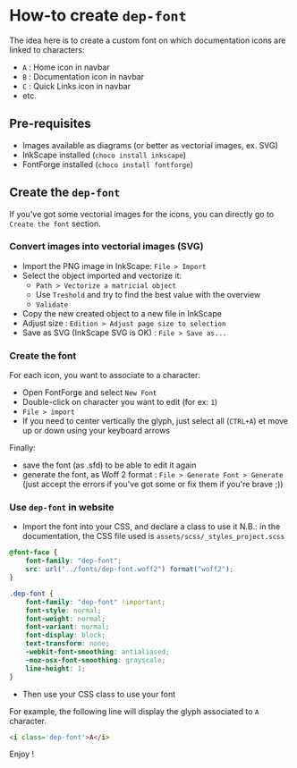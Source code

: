 # How-to create `dep-font`

The idea here is to create a custom font on which documentation icons are linked to characters:

* `A` : Home icon in navbar
* `B` : Documentation icon in navbar
* `C` : Quick Links icon in navbar
* etc.

## Pre-requisites

* Images available as diagrams (or better as vectorial images, ex. SVG)
* InkScape installed (`choco install inkscape`)
* FontForge installed (`choco install fontforge`)

## Create the `dep-font`

If you've got some vectorial images for the icons, you can directly go to `Create the font` section.

### Convert images into vectorial images (SVG)

* Import the PNG image in InkScape: `File > Import`
* Select the object imported and vectorize it:
  * `Path > Vectorize a matricial object`
  * Use `Treshold` and try to find the best value with the overview
  * `Validate`
* Copy the new created object to a new file in InkScape
* Adjust size : `Edition > Adjust page size to selection`
* Save as SVG (InkScape SVG is OK) : `File > Save as...`

### Create the font

For each icon, you want to associate to a character:

* Open FontForge and select `New Font`
* Double-click on character you want to edit (for ex: `1`)
* `File > import`
* If you need to center vertically the glyph, just select all (`CTRL+A`) et move up or down using your keyboard arrows

Finally:

* save the font (as .sfd) to be able to edit it again
* generate the font, as Woff 2 format : `File > Generate Font > Generate` (just accept the errors if you've got some or fix them if you're brave ;))

### Use `dep-font` in website

* Import the font into your CSS, and declare a class to use it
N.B.: in the documentation, the CSS file used is `assets/scss/_styles_project.scss`

```css
@font-face {
    font-family: "dep-font";
    src: url("../fonts/dep-font.woff2") format("woff2");
}

.dep-font {
    font-family: "dep-font" !important;
    font-style: normal;
    font-weight: normal;
    font-variant: normal;
    font-display: block;
    text-transform: none;
    -webkit-font-smoothing: antialiased;
    -moz-osx-font-smoothing: grayscale;
    line-height: 1;
}
```

* Then use your CSS class to use your font

For example, the following line will display the glyph associated to `A` character.

```html
<i class='dep-font'>A</i>
```

Enjoy !
